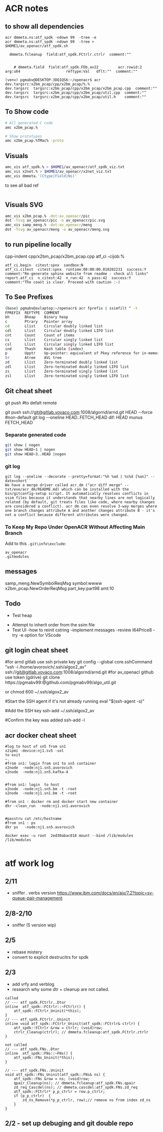 
# ACR notes

## to show all dependencies
```
acr dmmeta.ns:atf_spdk -ndown 99  -tree -e
acr dmmeta.ns:atf_spdk -ndown 99  -tree > $HOME1/av_openacr/atf_spdk.sh

  dmmeta.fcleanup  field:atf_spdk.FCtrlr.ctrlr  comment:""


    # dmmeta.field  field:atf_spdk.FDb.av22         acr.rowid:2       arg:u64                     reftype:Val   dflt:""  comment:""

(venv) pgmabv@DESKTOP-3DQ1QS6:~/openacr$ acr dev.targsrc:x2bm_pcap/cpp/x2bm_pcap/%.%
dev.targsrc  targsrc:x2bm_pcap/cpp/x2bm_pcap/x2bm_pcap.cpp  comment:""
dev.targsrc  targsrc:x2bm_pcap/cpp/x2bm_pcap/util.cpp  comment:""
dev.targsrc  targsrc:x2bm_pcap/cpp/x2bm_pcap/util.h    comment:""
```

## To Show code

```bash
# All generated C code
amc x2bm_pcap.%

# Show prototypes
amc x2bm_pcap.%TMac% -proto

```

## Visuals

```bash
amc_vis atf_spdk.% > $HOME1/av_openacr/atf_spdk_viz.txt
amc_vis x2net.% > $HOME1/av_openacr/x2net_viz.txt
amc_vis dmmeta.'(Ctype|Field|Ns)'
```
to see all bad ref
``` acr -check %
```

## Visuals SVG

```bash
amc_vis x2bm_pcap.% -dot:av_openacr/pic
dot -Tsvg av_openacr/pic -o av_openacr/pic.svg
amc_vis samp_meng.% -dot:av_openacr/meng
dot -Tsvg av_openacr/meng -o av_openacr/meng.svg
```
## to run pipeline locally 

cpp-indent cpp/x2bm_pcap/x2bm_pcap.cpp
atf_ci -cijob:%

```
atf_ci.begin  citest:spnx  sandbox:N
atf_ci.citest  citest:spnx  runtime:00:00:00.010202231  success:Y  comment:"Re-generate sphinx website from readme - check all links"
report.atf_ci  n_citest:42  n_run:42  n_pass:42  success:Y  comment:"The coast is clear. Proceed with caution :-)
```

## To See Prefixes

```bash
(base) pgmabv@avlaptop:~/openacr$ acr fprefix | ssimfilt ^ -t
FPREFIX  REFTYPE  COMMENT
bh       Bheap    Binary heap
c        Ptrary   Pointer array
cd       Llist    Circular doubly linked list
cdl      Llist    Circular doubly linked LIFO list
cnt      Count    Count of items
cs       Llist    Circular singly linked list
csl      Llist    Circular singly linked LIFO list
ind      Thash    Hash table (index)
p        Upptr    Up-pointer: equivalent of Pkey reference for in-memory model
tr       Atree    AVL tree
zd       Llist    Zero-terminated doubly linked list
zdl      Llist    Zero-terminated doubly linked LIFO list
zs       Llist    Zero-terminated singly linked list
zsl      Llist    Zero-terminated singly linked LIFO list
```

## Git cheat sheet

git push   #to defalt remote

git push ssh://git@gitlab.vovaco.com:1008/algornd/arnd.git HEAD  --force  #non-default 
git log --oneline HEAD..FETCH_HEAD    dif:  HEAD munus FETCH_HEAD


### Separate generated code

```bash
git show | nogen
git show HEAD~1 | nogen
git show HEAD~3..HEAD |nogen
```
### git log

```
git log --oneline --decorate --pretty=format:"%h %ad | %s%d [%an]" --date=short``
We have a merge driver called acr_dm ("acr diff merge" -- txt/exe/acr_dm/README.md) which can be installed with the bin/gitconfig-setup script. It automatically resolves conflicts in ssim files because it understands that nearby lines are not logically related (by default, git treats files like code, where nearby changes are considered a conflict). acr_dm can even resolve 3-way merges where one branch changes attribute A and another changes attribute B - it's not a conflict because different attributes were changed.

```

### To Keep My Repo Under OpenACR Without Affecting Main Branch

Add to this `.git\info\exclude`:

```
av_openacr
.gitmodules
```

## messages
samp_meng.NewSymbolReqMsg symbol:wwww
x2bm_pcap.NewOrderReqMsg part_key:part98  amt:10

## Todo

+ Test heap
- Attempt to inherit order from the ssim file
- Test UI
-how to reinit cstring
-implement messages
-review I64Price8
-try -e option for VScode


## git login cheat sheet

#for arnd gitlab use ssh private key
git config --global core.sshCommand "ssh -i /home/avorovich/.ssh/algox2_av"
ssh://git@gitlab.vovaco.com:1008/algornd/arnd.git
#for av_openacl github use token (gdrive) 
git clone https://pgmabv99:<avtoken4>@github.com/pgmabv99/algo_util.git


or 
chmod 600 ~/.ssh/algox2_av

#Start the SSH agent if it's not already running
eval "$(ssh-agent -s)"

#Add the SSH key
ssh-add ~/.ssh/algox2_av

#Confirm the key was added
ssh-add -l

## acr docker cheat sheet
```
#log to host of sn5 from sn1
x2ipmi -device:nj1.sv5 -sol
to exit
~.
#from sn1: login from sn1 to sn5 container
x2node  -node:nj1.sn5.avorovich 
x2node  -node:nj1.sn5.kafka-4 


#from sn1: login  to host 
x2node  -node:nj1.sn5.bm -t -root
x2node  -node:nj1.sn1.bm -t -root

#from sn1 : docker rm and docker start new container
dkr -clean_run  -node:nj1.sn1.avorovich 


#passtru cat /etc/hostname
#from sn1 : ps 
dkr ps   -node:nj1.sn5.avorovich 

docker exec -u root  2ed30abac818 mount --bind /lib/modules /lib/modules


```



# atf work log
## 2/11
- sniffer . verbs version
https://www.ibm.com/docs/en/aix/7.2?topic=sv-queue-pair-management
## 2/8-2/10
- sniffer (5 version wip)
## 2/5
- rebase mistery
- convert to explicit destrucitrs for spdk
## 2/3 
- add vrfy and verblog
- research why some dtr + cleanup are not called. 
```
called
// --- atf_spdk.FCtrlr..Dtor
inline  atf_spdk::FCtrlr::~FCtrlr() {
    atf_spdk::FCtrlr_Uninit(*this);
}
// --- atf_spdk.FCtrlr..Uninit
inline void atf_spdk::FCtrlr_Uninit(atf_spdk::FCtrlr& ctrlr) {
    atf_spdk::FCtrlr &row = ctrlr; (void)row;
    ctrlr_Cleanup(ctrlr); // dmmeta.fcleanup:atf_spdk.FCtrlr.ctrlr
}

not called
// --- atf_spdk.FNs..Dtor
inline  atf_spdk::FNs::~FNs() {
    atf_spdk::FNs_Uninit(*this);
}

// --- atf_spdk.FNs..Uninit
void atf_spdk::FNs_Uninit(atf_spdk::FNs& ns) {
    atf_spdk::FNs &row = ns; (void)row;
    qpair_Cleanup(ns); // dmmeta.fcleanup:atf_spdk.FNs.qpair
    zd_req_Cascdel(ns); // dmmeta.cascdel:atf_spdk.FNs.zd_req
    atf_spdk::FCtrlr* p_p_ctrlr = row.p_ctrlr;
    if (p_p_ctrlr)  {
        zd_ns_Remove(*p_p_ctrlr, row);// remove ns from index zd_ns
    }
}
```

## 2/2  - set up debuging  and git double repo



